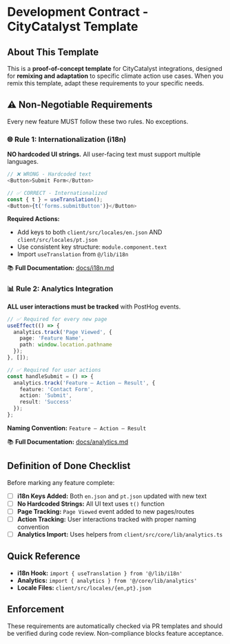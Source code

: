 # Development Contract - CityCatalyst Template

## About This Template

This is a **proof-of-concept template** for CityCatalyst integrations, designed for **remixing and adaptation** to specific climate action use cases. When you remix this template, adapt these requirements to your specific needs.

## ⚠️ Non-Negotiable Requirements

Every new feature MUST follow these two rules. No exceptions.

### 🌐 Rule 1: Internationalization (i18n)

**NO hardcoded UI strings.** All user-facing text must support multiple languages.

```typescript
// ❌ WRONG - Hardcoded text
<Button>Submit Form</Button>

// ✅ CORRECT - Internationalized
const { t } = useTranslation();
<Button>{t('forms.submitButton')}</Button>
```

**Required Actions:**
- Add keys to both `client/src/locales/en.json` AND `client/src/locales/pt.json`
- Use consistent key structure: `module.component.text`
- Import `useTranslation` from `@/lib/i18n`

📚 **Full Documentation:** [docs/i18n.md](./docs/i18n.md)

### 📊 Rule 2: Analytics Integration

**ALL user interactions must be tracked** with PostHog events.

```typescript
// ✅ Required for every new page
useEffect(() => {
  analytics.track('Page Viewed', {
    page: 'Feature Name',
    path: window.location.pathname
  });
}, []);

// ✅ Required for user actions
const handleSubmit = () => {
  analytics.track('Feature — Action — Result', {
    feature: 'Contact Form',
    action: 'Submit',
    result: 'Success'
  });
};
```

**Naming Convention:** `Feature — Action — Result`

📚 **Full Documentation:** [docs/analytics.md](./docs/analytics.md)

## Definition of Done Checklist

Before marking any feature complete:

- [ ] **i18n Keys Added:** Both `en.json` and `pt.json` updated with new text
- [ ] **No Hardcoded Strings:** All UI text uses `t()` function
- [ ] **Page Tracking:** `Page Viewed` event added to new pages/routes
- [ ] **Action Tracking:** User interactions tracked with proper naming convention
- [ ] **Analytics Import:** Uses helpers from `client/src/core/lib/analytics.ts`

## Quick Reference

- **i18n Hook:** `import { useTranslation } from '@/lib/i18n'`
- **Analytics:** `import { analytics } from '@/core/lib/analytics'`
- **Locale Files:** `client/src/locales/{en,pt}.json`

## Enforcement

These requirements are automatically checked via PR templates and should be verified during code review. Non-compliance blocks feature acceptance.